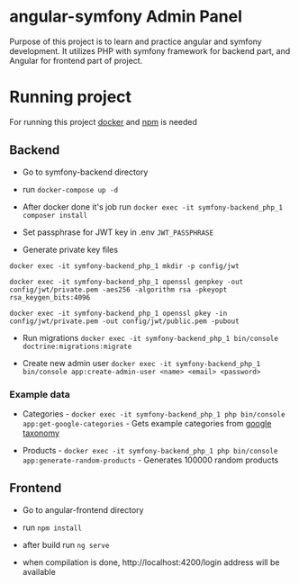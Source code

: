 # angular-symfony Admin Panel

Purpose of this project is to learn and practice angular and symfony development. It utilizes PHP with symfony framework for backend part, and Angular for frontend part of project.

# Running project

For running this project [docker](https://docs.docker.com/get-docker/) and [npm](https://www.npmjs.com/get-npm) is needed

## Backend

- Go to symfony-backend directory

- run ```docker-compose up -d```

- After docker done it's job run ```docker exec -it symfony-backend_php_1 composer install```

- Set passphrase for JWT key in .env ```JWT_PASSPHRASE```

- Generate private key files

```docker exec -it symfony-backend_php_1 mkdir -p config/jwt```

```docker exec -it symfony-backend_php_1 openssl genpkey -out config/jwt/private.pem -aes256 -algorithm rsa -pkeyopt rsa_keygen_bits:4096```

```docker exec -it symfony-backend_php_1 openssl pkey -in config/jwt/private.pem -out config/jwt/public.pem -pubout```

- Run migrations ```docker exec -it symfony-backend_php_1 bin/console doctrine:migrations:migrate```

- Create new admin user ```docker exec -it symfony-backend_php_1 bin/console app:create-admin-user <name> <email> <password>```

### Example data

- Categories - ```docker exec -it symfony-backend_php_1 php bin/console app:get-google-categories``` - Gets example categories from [google taxonomy](https://support.google.com/merchants/answer/6324436?hl=en)

- Products - ```docker exec -it symfony-backend_php_1 php bin/console app:generate-random-products``` - Generates 100000 random products

## Frontend

- Go to angular-frontend directory

- run ```npm install```

- after build run ```ng serve```

- when compilation is done, http://localhost:4200/login address will be available
